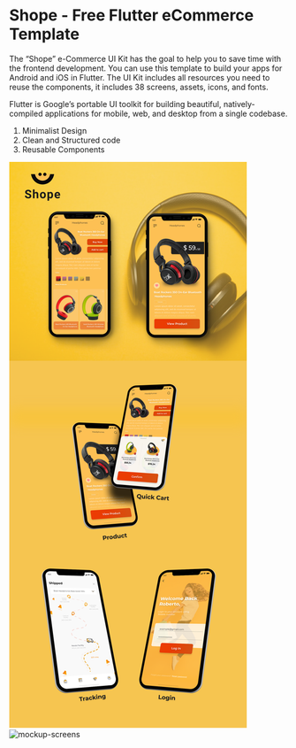 

# Shope - Free Flutter eCommerce Template
The “Shope” e-Commerce UI Kit has the goal to help you to save time with the frontend development. You can use this template to build your apps for Android and iOS in Flutter. The UI Kit includes all resources you need to reuse the components, it includes 38 screens, assets, icons, and fonts.

Flutter is Google’s portable UI toolkit for building beautiful, natively-compiled applications for mobile, web, and desktop from a single codebase.

<ol><li>Minimalist Design</li><li>Clean and Structured code</li><li>Reusable Components</li></ol>


<img src="assets/promotional/Mockup&#32;Intro.png" alt="mockup-intro" />

<img src="assets/promotional/Mockup&#32;Screens.png" alt="mockup-screens" />

